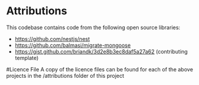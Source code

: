 # Attributions

This codebase contains code from the following open source libraries:

- https://github.com/nestjs/nest
- https://github.com/balmasi/migrate-mongoose
- https://gist.github.com/briandk/3d2e8b3ec8daf5a27a62 (contributing template)

#Licence File
A copy of the licence files can be found for each of the above projects in the /attributions folder of this project
